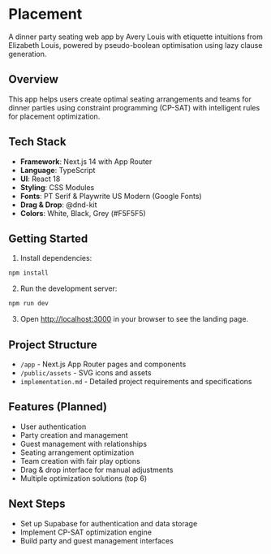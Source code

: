 # Placement

A dinner party seating web app by Avery Louis with etiquette intuitions from Elizabeth Louis, powered by pseudo-boolean optimisation using lazy clause generation.

## Overview

This app helps users create optimal seating arrangements and teams for dinner parties using constraint programming (CP-SAT) with intelligent rules for placement optimization.

## Tech Stack

- **Framework**: Next.js 14 with App Router
- **Language**: TypeScript
- **UI**: React 18
- **Styling**: CSS Modules
- **Fonts**: PT Serif & Playwrite US Modern (Google Fonts)
- **Drag & Drop**: @dnd-kit
- **Colors**: White, Black, Grey (#F5F5F5)

## Getting Started

1. Install dependencies:
```bash
npm install
```

2. Run the development server:
```bash
npm run dev
```

3. Open [http://localhost:3000](http://localhost:3000) in your browser to see the landing page.

## Project Structure

- `/app` - Next.js App Router pages and components
- `/public/assets` - SVG icons and assets
- `implementation.md` - Detailed project requirements and specifications

## Features (Planned)

- User authentication
- Party creation and management
- Guest management with relationships
- Seating arrangement optimization
- Team creation with fair play options
- Drag & drop interface for manual adjustments
- Multiple optimization solutions (top 6)

## Next Steps

- Set up Supabase for authentication and data storage
- Implement CP-SAT optimization engine
- Build party and guest management interfaces 